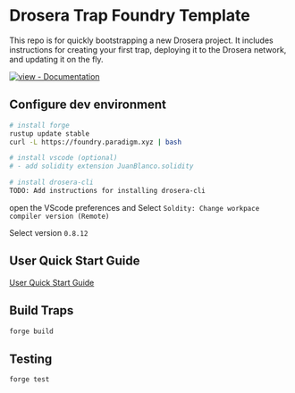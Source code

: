 # Drosera Trap Foundry Template

This repo is for quickly bootstrapping a new Drosera project. It includes instructions for creating your first trap, deploying it to the Drosera network, and updating it on the fly.

[![view - Documentation](https://img.shields.io/badge/view-Documentation-blue?style=for-the-badge)](https://dev.drosera.io "Project documentation")

## Configure dev environment

```bash
# install forge
rustup update stable
curl -L https://foundry.paradigm.xyz | bash

# install vscode (optional)
# - add solidity extension JuanBlanco.solidity

# install drosera-cli
TODO: Add instructions for installing drosera-cli
```

open the VScode preferences and Select `Soldity: Change workpace compiler version (Remote)`

Select version `0.8.12`

## User Quick Start Guide

[User Quick Start Guide](./UserQuickStart.md)

## Build Traps

```bash
forge build
```

## Testing

```bash
forge test
```
